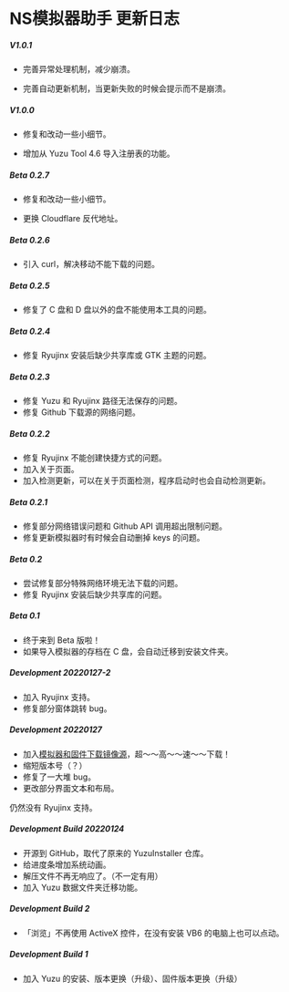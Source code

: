 ﻿# NS模拟器助手 更新日志

##### V1.0.1

- 完善异常处理机制，减少崩溃。

- 完善自动更新机制，当更新失败的时候会提示而不是崩溃。

##### V1.0.0

- 修复和改动一些小细节。

- 增加从 Yuzu Tool 4.6 导入注册表的功能。

##### Beta 0.2.7

- 修复和改动一些小细节。

- 更换 Cloudflare 反代地址。

##### Beta 0.2.6

- 引入 curl，解决移动不能下载的问题。

##### Beta 0.2.5

- 修复了 C 盘和 D 盘以外的盘不能使用本工具的问题。

##### Beta 0.2.4

- 修复 Ryujinx 安装后缺少共享库或 GTK 主题的问题。

##### Beta 0.2.3

- 修复 Yuzu 和 Ryujinx 路径无法保存的问题。
- 修复 Github 下载源的网络问题。

##### Beta 0.2.2

- 修复 Ryujinx 不能创建快捷方式的问题。
- 加入关于页面。
- 加入检测更新，可以在关于页面检测，程序启动时也会自动检测更新。

##### Beta 0.2.1

- 修复部分网络错误问题和 Github API 调用超出限制问题。
- 修复更新模拟器时有时候会自动删掉 keys 的问题。

##### Beta 0.2

- 尝试修复部分特殊网络环境无法下载的问题。
- 修复 Ryujinx 安装后缺少共享库的问题。

##### Beta 0.1

- 终于来到 Beta 版啦！
- 如果导入模拟器的存档在 C 盘，会自动迁移到安装文件夹。

##### Development 20220127-2

- 加入 Ryujinx 支持。
- 修复部分窗体跳转 bug。

##### Development 20220127

- 加入[模拟器和固件下载镜像源](https://github.com/YidaozhanYa/NSEmuHelperAutoMirror)，超～～高～～速～～下载！
- 缩短版本号（？）
- 修复了一大堆 bug。
- 更改部分界面文本和布局。

仍然没有 Ryujinx 支持。

##### Development Build 20220124

- 开源到 GitHub，取代了原来的 YuzuInstaller 仓库。
- 给进度条增加系统动画。
- 解压文件不再无响应了。（不一定有用）
- 加入 Yuzu 数据文件夹迁移功能。

##### Development Build 2

- 「浏览」不再使用 ActiveX 控件，在没有安装 VB6 的电脑上也可以点动。

##### Development Build 1

- 加入 Yuzu 的安装、版本更换（升级）、固件版本更换（升级）
